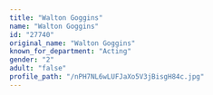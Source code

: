 ```yaml
---
title: "Walton Goggins"
name: "Walton Goggins"
id: "27740"
original_name: "Walton Goggins"
known_for_department: "Acting"
gender: "2"
adult: "false"
profile_path: "/nPH7NL6wLUFJaXo5V3jBisgH84c.jpg"
---
```

